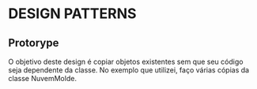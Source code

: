﻿# DESIGN PATTERNS

## Protorype

O objetivo deste design é copiar objetos existentes sem que seu código seja dependente da classe. No exemplo que utilizei, faço várias cópias da classe NuvemMolde.